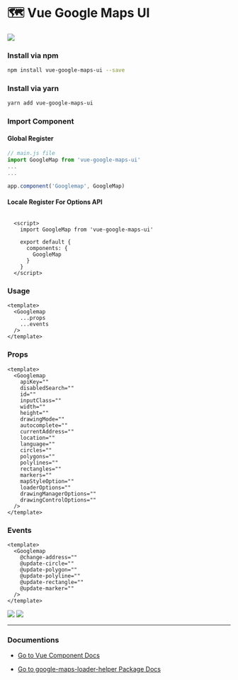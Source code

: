 # 🗺 Vue Google Maps UI


<img src="./resources/Simple.png" />

### Install via npm

```bash
npm install vue-google-maps-ui --save
```


### Install via yarn

```bash
yarn add vue-google-maps-ui
```

### Import Component

#### Global Register

```js
// main.js file
import GoogleMap from 'vue-google-maps-ui'
...
...

app.component('Googlemap', GoogleMap)

```
#### Locale Register For Options API

```vue

  <script>
    import GoogleMap from 'vue-google-maps-ui'

    export default {
      components: {
        GoogleMap
      }
    }
  </script>
```

### Usage

```vue
<template>
  <Googlemap
    ...props
    ...events
  />
</template>
```

### Props

```vue
<template>
  <Googlemap
    apiKey=""
    disabledSearch=""
    id=""
    inputClass=""
    width=""
    height=""
    drawingMode=""
    autocomplete=""
    currentAddress=""
    location=""
    language=""
    circles=""
    polygons=""
    polylines=""
    rectangles=""
    markers=""
    mapStyleOption=""
    loaderOptions=""
    drawingManagerOptions=""
    drawingControlOptions=""
  />
</template>
```

### Events

```vue
<template>
  <Googlemap
    @change-address=""
    @update-circle=""
    @update-polygon=""
    @update-polyline=""
    @update-rectangle=""
    @update-marker=""
  />
</template>
```

<img src="./resources/Autocomplete.gif" />

<img src="./resources/Circles.gif" />

---
### Documentions

- [Go to Vue Component Docs](https://edisdev.github.io/vue-google-maps-ui/)

- [Go to google-maps-loader-helper Package Docs](https://edisdev.github.io/google-maps-loader-helper/)